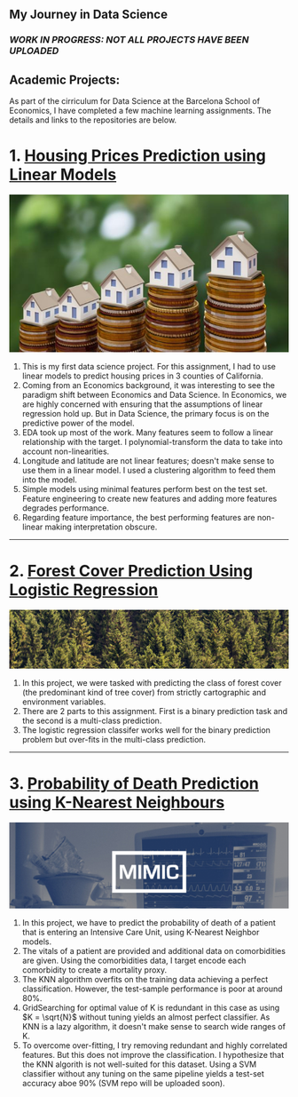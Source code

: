 
## My Journey in Data Science
### *WORK IN PROGRESS: NOT ALL PROJECTS HAVE BEEN UPLOADED*
## Academic Projects:
As part of the cirriculum for Data Science at the Barcelona School of Economics, I have completed a few machine learning assignments. The details and links to the repositories are below.

# 1. [Housing Prices Prediction using Linear Models](https://github.com/gnlmano/Housing-Prices-Prediction)
![](/images/housing.jpeg)
1. This is my first data science project. For this assignment, I had to use linear models to predict housing prices in 3 counties of California.
2. Coming from an Economics background, it was interesting to see the paradigm shift between Economics and Data Science. In Economics, we are highly concerned with ensuring that the assumptions of linear regression hold up. But in Data Science, the primary focus is on the predictive power of the model.
3. EDA took up most of the work. Many features seem to follow a linear relationship with the target. I polynomial-transform the data to take into account non-linearities.
4. Longitude and latitude are not linear features; doesn't make sense to use them in a linear model. I used a clustering algorithm to feed them into the model.
5. Simple models using minimal features perform best on the test set. Feature engineering to create new features and adding more features degrades performance.
6. Regarding feature importance, the best performing features are non-linear making interpretation obscure. 

---

# 2. [Forest Cover Prediction Using Logistic Regression](https://github.com/gnlmano/Forest-Cover-Prediction-Logistic-Regression) 
![](/images/header.png)
1. In this project, we were tasked with predicting the class of forest cover (the predominant kind of tree cover) from strictly cartographic and environment variables.
2. There are 2 parts to this assignment. First is a binary prediction task and the second is a multi-class prediction.
3. The logistic regression classifer works well for the binary prediction problem but over-fits in the multi-class prediction.

---

# 3. [Probability of Death Prediction using K-Nearest Neighbours](https://github.com/gnlmano/Probability-of-Death-KNN)
![](/images/mimic.png)
1.  In this project, we have to predict the probability of death of a patient that is entering an Intensive Care Unit, using K-Nearest Neighbor models.
2. The vitals of a patient are provided and additional data on comorbidities are given. Using the comorbidities data, I target encode each comorbidity to create a mortality proxy. 
3. The KNN algorithm overfits on the training data achieving a perfect classification. However, the test-sample performance is poor at around 80%. 
4. GridSearching for optimal value of K is redundant in this case as using $K = \sqrt{N}$ without tuning yields an almost perfect classifier. As KNN is a lazy algorithm, it doesn't make sense to search wide ranges of K.
5. To overcome over-fitting, I try removing redundant and highly correlated features. But this does not improve the classification. I hypothesize that the KNN algorith is not well-suited for this dataset. Using a SVM classifier without any tuning on the same pipeline yields a test-set accuracy aboe 90% (SVM repo will be uploaded soon).



